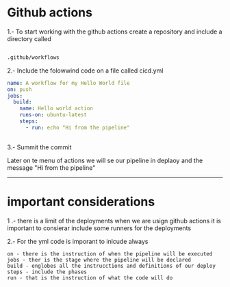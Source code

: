 # Github actions


1.- To start working with the github actions create a repository and include a directory called 

``` bash

.github/workflows

```
2.- Include the folowwind code on a file called cicd.yml 

``` yml
name: A workflow for my Hello World file
on: push
jobs:
  build:
    name: Hello world action
    runs-on: ubuntu-latest
    steps:
      - run: echo "Hi from the pipeline"
 
 ```
 3.- Summit the commit

 Later on te menu of actions we will se our pipeline in deplaoy and the message "Hi from the pipeline"
__________________________________________________

# important considerations 

1 .- there is a limit of the deployments when we are usign github actions it is important to consierar include some runners for the deployments

2.- For the yml code is imporant to inlcude always 

```
on - there is the instruction of when the pipeline will be executed
jobs - ther is the stage where the pipeline will be declared
build - englobes all the instrucctions and definitions of our deploy 
steps - include the phases 
run - that is the instruction of what the code will do
 ```

